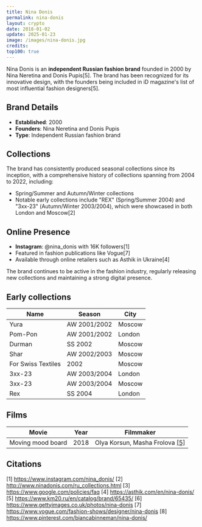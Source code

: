 ```yaml
---
title: Nina Donis
permalink: nina-donis
layout: crypto
date: 2018-01-02
update: 2025-01-23
image: /images/nina-donis.jpg
credits:
top100: true
---
```


Nina Donis is an **independent Russian fashion brand** founded in 2000 by Nina Neretina and Donis Pupis[5]. The brand has been recognized for its innovative design, with the founders being included in iD magazine's list of most influential fashion designers[5].

## Brand Details
- **Established**: 2000
- **Founders**: Nina Neretina and Donis Pupis
- **Type**: Independent Russian fashion brand

## Collections
The brand has consistently produced seasonal collections since its inception, with a comprehensive history of collections spanning from 2004 to 2022, including:
- Spring/Summer and Autumn/Winter collections
- Notable early collections include "REX" (Spring/Summer 2004) and "3хх-23" (Autumn/Winter 2003/2004), which were showcased in both London and Moscow[2]

## Online Presence

- **Instagram**: @nina_donis with 16K followers[1]
- Featured in fashion publications like Vogue[7]
- Available through online retailers such as Asthik in Ukraine[4]

The brand continues to be active in the fashion industry, regularly releasing new collections and maintaining a strong digital presence.

## Early collections

|Name|Season|City|
|-|-|-|
|Yura|AW 2001/2002|Moscow|
|Pom-Pon|AW 2001/2002|London|
|Durman|SS 2002|Moscow|
|Shar|AW 2002/2003|Moscow|
|For Swiss Textiles|2002|Moscow|
|3хх-23|AW 2003/2004|London|
|3хх-23|AW 2003/2004|Moscow|
|Rex|SS 2004|London|

## Films

|Movie|Year|Filmmaker|
|-|-|-|
|Moving mood board|2018|Olya Korsun, Masha Frolova <span id="a5">[\[5\]](#f5)</span>|

## Citations

[1] https://www.instagram.com/nina_donis/
[2] http://www.ninadonis.com/ru_collections.html
[3] https://www.google.com/policies/faq
[4] https://asthik.com/en/nina-donis/
[5] https://www.km20.ru/en/catalog/brand/65435/
[6] https://www.gettyimages.co.uk/photos/nina-donis
[7] https://www.vogue.com/fashion-shows/designer/nina-donis
[8] https://www.pinterest.com/biancabinneman/nina-donis/
